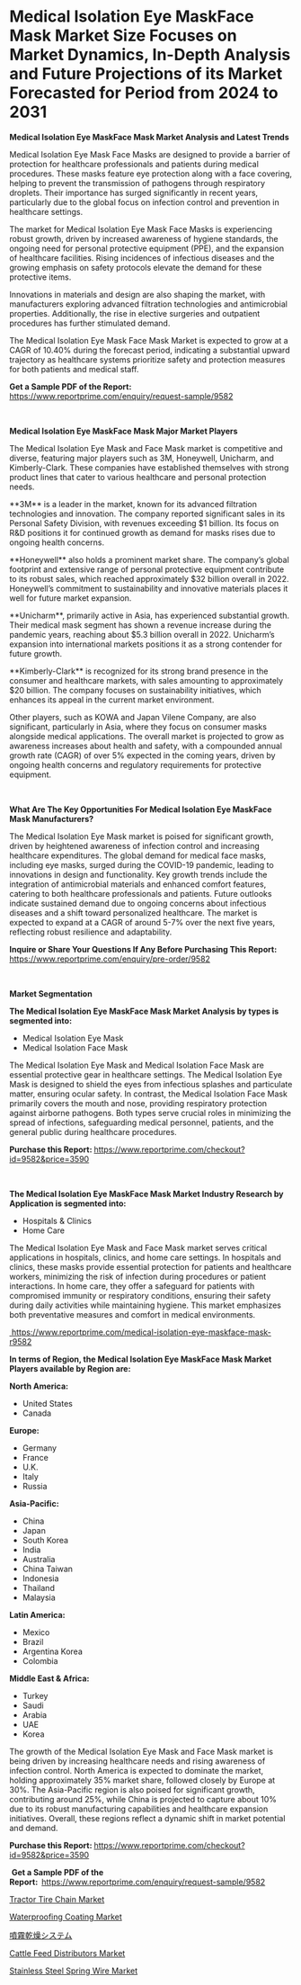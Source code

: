 <p><h1>Medical Isolation Eye MaskFace Mask Market Size Focuses on Market Dynamics, In-Depth Analysis and Future Projections of its Market Forecasted for Period from 2024 to 2031</h1></p><p><strong>Medical Isolation Eye MaskFace Mask Market Analysis and Latest Trends</strong></p>
<p><p>Medical Isolation Eye Mask Face Masks are designed to provide a barrier of protection for healthcare professionals and patients during medical procedures. These masks feature eye protection along with a face covering, helping to prevent the transmission of pathogens through respiratory droplets. Their importance has surged significantly in recent years, particularly due to the global focus on infection control and prevention in healthcare settings.</p><p>The market for Medical Isolation Eye Mask Face Masks is experiencing robust growth, driven by increased awareness of hygiene standards, the ongoing need for personal protective equipment (PPE), and the expansion of healthcare facilities. Rising incidences of infectious diseases and the growing emphasis on safety protocols elevate the demand for these protective items. </p><p>Innovations in materials and design are also shaping the market, with manufacturers exploring advanced filtration technologies and antimicrobial properties. Additionally, the rise in elective surgeries and outpatient procedures has further stimulated demand.</p><p>The Medical Isolation Eye Mask Face Mask Market is expected to grow at a CAGR of 10.40% during the forecast period, indicating a substantial upward trajectory as healthcare systems prioritize safety and protection measures for both patients and medical staff.</p></p>
<p><strong>Get a Sample PDF of the Report:&nbsp;</strong> <a href="https://www.reportprime.com/enquiry/request-sample/9582">https://www.reportprime.com/enquiry/request-sample/9582</a></p>
<p>&nbsp;</p>
<p><strong>Medical Isolation Eye MaskFace Mask Major Market Players</strong></p>
<p><p>The Medical Isolation Eye Mask and Face Mask market is competitive and diverse, featuring major players such as 3M, Honeywell, Unicharm, and Kimberly-Clark. These companies have established themselves with strong product lines that cater to various healthcare and personal protection needs.</p><p>**3M** is a leader in the market, known for its advanced filtration technologies and innovation. The company reported significant sales in its Personal Safety Division, with revenues exceeding $1 billion. Its focus on R&D positions it for continued growth as demand for masks rises due to ongoing health concerns.</p><p>**Honeywell** also holds a prominent market share. The company’s global footprint and extensive range of personal protective equipment contribute to its robust sales, which reached approximately $32 billion overall in 2022. Honeywell’s commitment to sustainability and innovative materials places it well for future market expansion.</p><p>**Unicharm**, primarily active in Asia, has experienced substantial growth. Their medical mask segment has shown a revenue increase during the pandemic years, reaching about $5.3 billion overall in 2022. Unicharm’s expansion into international markets positions it as a strong contender for future growth.</p><p>**Kimberly-Clark** is recognized for its strong brand presence in the consumer and healthcare markets, with sales amounting to approximately $20 billion. The company focuses on sustainability initiatives, which enhances its appeal in the current market environment.</p><p>Other players, such as KOWA and Japan Vilene Company, are also significant, particularly in Asia, where they focus on consumer masks alongside medical applications. The overall market is projected to grow as awareness increases about health and safety, with a compounded annual growth rate (CAGR) of over 5% expected in the coming years, driven by ongoing health concerns and regulatory requirements for protective equipment.</p></p>
<p>&nbsp;</p>
<p><strong>What Are The Key Opportunities For Medical Isolation Eye MaskFace Mask Manufacturers?</strong></p>
<p><p>The Medical Isolation Eye Mask market is poised for significant growth, driven by heightened awareness of infection control and increasing healthcare expenditures. The global demand for medical face masks, including eye masks, surged during the COVID-19 pandemic, leading to innovations in design and functionality. Key growth trends include the integration of antimicrobial materials and enhanced comfort features, catering to both healthcare professionals and patients. Future outlooks indicate sustained demand due to ongoing concerns about infectious diseases and a shift toward personalized healthcare. The market is expected to expand at a CAGR of around 5-7% over the next five years, reflecting robust resilience and adaptability.</p></p>
<p><strong>Inquire or Share Your Questions If Any Before Purchasing This Report:</strong> <a href="https://www.reportprime.com/enquiry/pre-order/9582">https://www.reportprime.com/enquiry/pre-order/9582</a></p>
<p>&nbsp;</p>
<p><strong>Market Segmentation</strong></p>
<p><strong>The Medical Isolation Eye MaskFace Mask Market Analysis by types is segmented into:</strong></p>
<p><ul><li>Medical Isolation Eye Mask</li><li>Medical Isolation Face Mask</li></ul></p>
<p><p>The Medical Isolation Eye Mask and Medical Isolation Face Mask are essential protective gear in healthcare settings. The Medical Isolation Eye Mask is designed to shield the eyes from infectious splashes and particulate matter, ensuring ocular safety. In contrast, the Medical Isolation Face Mask primarily covers the mouth and nose, providing respiratory protection against airborne pathogens. Both types serve crucial roles in minimizing the spread of infections, safeguarding medical personnel, patients, and the general public during healthcare procedures.</p></p>
<p><strong>Purchase this Report:&nbsp;</strong><a href="https://www.reportprime.com/checkout?id=9582&price=3590">https://www.reportprime.com/checkout?id=9582&price=3590</a></p>
<p>&nbsp;</p>
<p><strong>The Medical Isolation Eye MaskFace Mask Market Industry Research by Application is segmented into:</strong></p>
<p><ul><li>Hospitals & Clinics</li><li>Home Care</li></ul></p>
<p><p>The Medical Isolation Eye Mask and Face Mask market serves critical applications in hospitals, clinics, and home care settings. In hospitals and clinics, these masks provide essential protection for patients and healthcare workers, minimizing the risk of infection during procedures or patient interactions. In home care, they offer a safeguard for patients with compromised immunity or respiratory conditions, ensuring their safety during daily activities while maintaining hygiene. This market emphasizes both preventative measures and comfort in medical environments.</p></p>
<p><a href="https://www.reportprime.com/medical-isolation-eye-maskface-mask-r9582">&nbsp;https://www.reportprime.com/medical-isolation-eye-maskface-mask-r9582</a></p>
<p><strong>In terms of Region, the Medical Isolation Eye MaskFace Mask Market Players available by Region are:</strong></p>
<p>
    <p> <strong> North America: </strong>
        <ul>
            <li>United States</li>
            <li>Canada</li>
        </ul>
        </p> 
    <p> <strong> Europe: </strong>
        <ul>
            <li>Germany</li>
            <li>France</li>
            <li>U.K.</li>
            <li>Italy</li>
            <li>Russia</li>
        </ul>
        </p> 
    <p> <strong> Asia-Pacific: </strong>
        <ul>
            <li>China</li>
            <li>Japan</li>
            <li>South Korea</li>
            <li>India</li>
            <li>Australia</li>
            <li>China Taiwan</li>
            <li>Indonesia</li>
            <li>Thailand</li>
            <li>Malaysia</li>
        </ul>
        </p> 
    <p> <strong> Latin America: </strong>
        <ul>
            <li>Mexico</li>
            <li>Brazil</li>
            <li>Argentina Korea</li>
            <li>Colombia</li>
        </ul>
        </p> 
    <p> <strong> Middle East & Africa: </strong>
        <ul>
            <li>Turkey</li>
            <li>Saudi</li>
            <li>Arabia</li>
            <li>UAE</li>
            <li>Korea</li>
        </ul>
    </p>
    </p>
<p><p>The growth of the Medical Isolation Eye Mask and Face Mask market is being driven by increasing healthcare needs and rising awareness of infection control. North America is expected to dominate the market, holding approximately 35% market share, followed closely by Europe at 30%. The Asia-Pacific region is also poised for significant growth, contributing around 25%, while China is projected to capture about 10% due to its robust manufacturing capabilities and healthcare expansion initiatives. Overall, these regions reflect a dynamic shift in market potential and demand.</p></p>
<p><strong>Purchase this Report: </strong><a href="https://www.reportprime.com/checkout?id=9582&price=3590">https://www.reportprime.com/checkout?id=9582&price=3590</a></p>
<p>&nbsp;<strong>Get a Sample PDF of the Report:&nbsp;&nbsp;</strong><a href="https://www.reportprime.com/enquiry/request-sample/9582">https://www.reportprime.com/enquiry/request-sample/9582</a></p>
<p><strong></strong></p>
<p><p><a href="https://medium.com/@eltaoberts/the-tractor-tire-chain-market-has-witnessed-significant-growth-in-recent-years-and-this-trend-is-1b04e5a5d727">Tractor Tire Chain Market</a></p><p><a href="https://issuu.com/reportprime-2/docs/waterproofing-coating-market-size-2_15a6769973bc78">Waterproofing Coating Market</a></p><p><a href="https://medium.com/@qyzhmeiu47/%E3%82%B9%E3%83%97%E3%83%AC%E3%83%BC%E3%83%89%E3%83%A9%E3%82%A4%E3%83%8B%E3%83%B3%E3%82%B0%E3%82%B7%E3%82%B9%E3%83%86%E3%83%A0%E5%B8%82%E5%A0%B4%E3%81%AE%E5%B1%95%E6%9C%9B%E3%81%A82024%E5%B9%B4%E3%81%8B%E3%82%892031%E5%B9%B4%E3%81%BE%E3%81%A7%E3%81%AE%E4%BA%88%E6%B8%AC-6a95d9faa15d">噴霧乾燥システム</a></p><p><a href="https://medium.com/@mdalsohelmia44/the-cattle-feed-distributors-market-report-analyzes-important-operational-and-performance-data-so-a2423d1006a9">Cattle Feed Distributors Market</a></p><p><a href="https://issuu.com/reportprime-2/docs/stainless-steel-spring-wire-market-_9a04d6e3fc4b62">Stainless Steel Spring Wire Market</a></p></p>